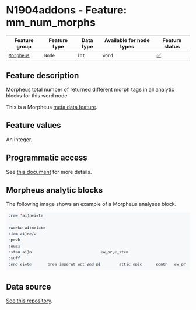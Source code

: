 # N1904addons - Feature: mm_num_morphs

Feature group |Feature type | Data type | Available for node types | Feature status
---  | --- | --- | --- | ---
[`Morpheus`](README.md#feature-group-morpheus-analyses-meta-and-summary) | `Node`| `int` | `word` | [✅](featurestatus.md#Trustworthy "Trustworthy")

## Feature description

Morpheus total number of returned different morph tags in all analytic blocks for this word node

This is a Morpheus [meta data feature](../using_the_morpheus_features.md#morpheus-feature-classes).

## Feature values

An integer.

## Programmatic access

See [this document](../using_the_morpheus_features.md) for more details.

## Morpheus analytic blocks

The following image shows an example of a Morpheus analyses block.

<IMG SRC="images/morpheus_block_example.png">

## Data source

[See this repository](https://tonyjurg.github.io/Create_morpheus_TF_dataset/).
